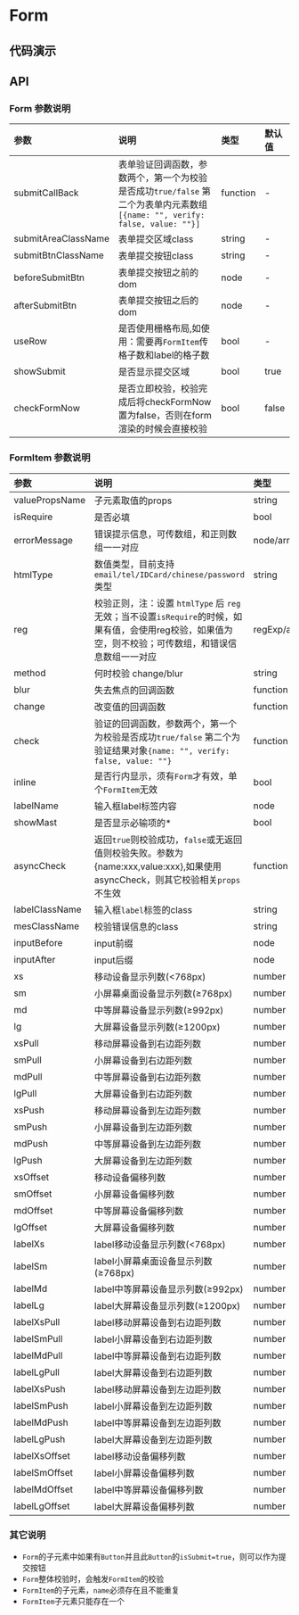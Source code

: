 # Form
## 代码演示
## API

### Form 参数说明
|参数|说明|类型|默认值|
|:---|:-----|:----|:------|
|submitCallBack|表单验证回调函数，参数两个，第一个为校验是否成功`true/false` 第二个为表单内元素数组`[{name: "", verify: false, value: ""}]`|function|-|
|submitAreaClassName|表单提交区域class|string|-|
|submitBtnClassName|表单提交按钮class|string|-|
|beforeSubmitBtn|表单提交按钮之前的dom|node|-|
|afterSubmitBtn|表单提交按钮之后的dom|node|-|
|useRow|是否使用栅格布局,如使用：需要再`FormItem`传格子数和label的格子数|bool|-|
|showSubmit|是否显示提交区域|bool|true|
|checkFormNow|是否立即校验，校验完成后将checkFormNow置为false，否则在form渲染的时候会直接校验|bool|false|

### FormItem 参数说明
|参数|说明|类型|默认值|
|:---|:-----|:----|:------|
|valuePropsName|子元素取值的props|string|defaultValue|
|isRequire|是否必填|bool|false|
|errorMessage|错误提示信息，可传数组，和正则数组一一对应|node/array|"校验失败"|
|htmlType|数值类型，目前支持 `email/tel/IDCard/chinese/password` 类型|string|-|
|reg|校验正则，注：设置 `htmlType` 后 `reg` 无效；当不设置`isRequire`的时候，如果有值，会使用reg校验，如果值为空，则不校验；可传数组，和错误信息数组一一对应|regExp/array|-|
|method|何时校验 change/blur|string|-|
|blur|失去焦点的回调函数|function|-|
|change|改变值的回调函数|function|-|
|check|验证的回调函数，参数两个，第一个为校验是否成功`true/false` 第二个为验证结果对象`{name: "", verify: false, value: ""}`|function|-|
|inline|是否行内显示，须有`Form`才有效，单个`FormItem`无效|bool|false|
|labelName|输入框label标签内容|node|-|
|showMast|是否显示必输项的*|bool|false|
|asyncCheck|返回`true`则校验成功，`false`或无返回值则校验失败。参数为{name:xxx,value:xxx},如果使用asyncCheck，则其它校验相关`props`不生效|function|-|
|labelClassName|输入框`label`标签的class|string|-|
|mesClassName|校验错误信息的class|string|-|
|inputBefore|input前缀|node|-|
|inputAfter|input后缀|node|-|
|xs|移动设备显示列数(<768px)|number|-|
|sm|小屏幕桌面设备显示列数(≥768px)|number|-|
|md|中等屏幕设备显示列数(≥992px)|number|-|
|lg|大屏幕设备显示列数(≥1200px)|number|-|
|xsPull|移动屏幕设备到右边距列数|number|-|
|smPull|小屏幕设备到右边距列数|number|-|
|mdPull|中等屏幕设备到右边距列数|number|-|
|lgPull|大屏幕设备到右边距列数|number|-|
|xsPush|移动屏幕设备到左边距列数|number|-|
|smPush|小屏幕设备到左边距列数|number|-|
|mdPush|中等屏幕设备到左边距列数|number|-|
|lgPush|大屏幕设备到左边距列数|number|-|
|xsOffset|移动设备偏移列数|number|-|
|smOffset|小屏幕设备偏移列数|number|-|
|mdOffset|中等屏幕设备偏移列数|number|-|
|lgOffset|大屏幕设备偏移列数|number|-|
|labelXs|label移动设备显示列数(<768px)|number|-|
|labelSm|label小屏幕桌面设备显示列数(≥768px)|number|-|
|labelMd|label中等屏幕设备显示列数(≥992px)|number|-|
|labelLg|label大屏幕设备显示列数(≥1200px)|number|-|
|labelXsPull|label移动屏幕设备到右边距列数|number|-|
|labelSmPull|label小屏幕设备到右边距列数|number|-|
|labelMdPull|label中等屏幕设备到右边距列数|number|-|
|labelLgPull|label大屏幕设备到右边距列数|number|-|
|labelXsPush|label移动屏幕设备到左边距列数|number|-|
|labelSmPush|label小屏幕设备到左边距列数|number|-|
|labelMdPush|label中等屏幕设备到左边距列数|number|-|
|labelLgPush|label大屏幕设备到左边距列数|number|-|
|labelXsOffset|label移动设备偏移列数|number|-|
|labelSmOffset|label小屏幕设备偏移列数|number|-|
|labelMdOffset|label中等屏幕设备偏移列数|number|-|
|labelLgOffset|label大屏幕设备偏移列数|number|-|




### 其它说明
- `Form`的子元素中如果有`Button`并且此`Button`的`isSubmit=true`，则可以作为提交按钮
- `Form`整体校验时，会触发`FormItem`的校验
- `FormItem`的子元素，`name`必须存在且不能重复
- `FormItem`子元素只能存在一个